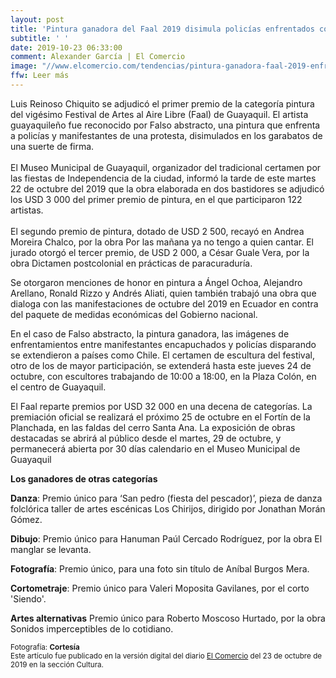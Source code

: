 ```yaml
---
layout: post
title: 'Pintura ganadora del Faal 2019 disimula policías enfrentados con manifestantes'
subtitle: ' '
date: 2019-10-23 06:33:00
comment: Alexander García | El Comercio
image: "//www.elcomercio.com/tendencias/pintura-ganadora-faal-2019-enfrentamientos.html"
ffw: Leer más
---  
```

Luis Reinoso Chiquito se adjudicó el primer premio de la categoría pintura del vigésimo Festival de Artes al Aire Libre (Faal) de Guayaquil. El artista guayaquileño fue reconocido por Falso abstracto, una pintura que enfrenta a policías y manifestantes de una protesta, disimulados en los garabatos de una suerte de firma.<br/><br/>El Museo Municipal de Guayaquil, organizador del tradicional certamen por las fiestas de Independencia de la ciudad, informó la tarde de este martes 22 de octubre del 2019 que la obra elaborada en dos bastidores se adjudicó los USD 3 000 del primer premio de pintura, en el que participaron 122 artistas.<br/><br/> El segundo premio de pintura, dotado de USD 2 500, recayó en Andrea Moreira Chalco, por la obra Por las mañana ya no tengo a quien cantar. El jurado otorgó el tercer premio, de USD 2 000, a César Guale Vera, por la obra Dictamen postcolonial en prácticas de paracuraduría.  

Se otorgaron menciones de honor en pintura a Ángel Ochoa, Alejandro Arellano, Ronald Rizzo y Andrés Aliati, quien también trabajó una obra que dialoga con las manifestaciones de octubre del 2019 en Ecuador en contra del paquete de medidas económicas del Gobierno nacional.  

En el caso de Falso abstracto, la pintura ganadora, las imágenes de enfrentamientos entre manifestantes encapuchados y policías disparando se extendieron a países como Chile. El certamen de escultura del festival, otro de los de mayor participación, se extenderá hasta este jueves 24 de octubre, con escultores trabajando de 10:00 a 18:00, en la Plaza Colón, en el centro de Guayaquil.  

El Faal reparte premios por USD 32 000 en una decena de categorías. La premiación oficial se realizará el próximo 25 de octubre en el Fortín de la Planchada, en las faldas del cerro Santa Ana. La exposición de obras destacadas se abrirá al público desde el martes, 29 de octubre, y permanecerá abierta por 30 días calendario en el Museo Municipal de Guayaquil  

**Los ganadores de otras categorías**  

**Danza**: Premio único para ‘San pedro (fiesta del pescador)’, pieza de danza folclórica taller de artes escénicas Los Chirijos, dirigido por Jonathan Morán Gómez.  

**Dibujo**: Premio único para Hanuman Paúl Cercado Rodríguez, por la obra El manglar se levanta.  

**Fotografía**: Premio único, para una foto sin título de Aníbal Burgos Mera.  

**Cortometraje**: Premio único para Valeri Moposita Gavilanes, por el corto 'Siendo'.  

**Artes alternativas** Premio único para Roberto Moscoso Hurtado, por la obra Sonidos imperceptibles de lo cotidiano. 


<small>Fotografía: **Cortesía**<br/>Este artículo fue publicado en la versión digital del diario [El Comercio](//www.elcomercio.com/tendencias/pintura-ganadora-faal-2019-enfrentamientos.html) del 23 de octubre de 2019 en la sección Cultura.</small>

